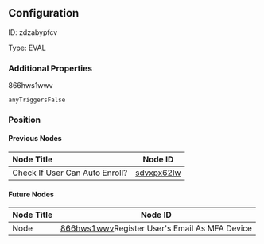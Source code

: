 # <nil>
## Configuration
ID:  zdzabypfcv

Type: EVAL 







### Additional Properties
866hws1wwv
```string 
anyTriggersFalse
```





### Position

#### Previous Nodes
| Node Title | Node ID |
| :------------- | ------------ |
| Check If User Can Auto Enroll? | [sdvxpx62lw](./sdvxpx62lw.md) | 
 
 #### Future Nodes
| Node Title | Node ID |
| :------------- | ------------ |
| Node |[866hws1wwv](./866hws1wwv.md)Register User&#39;s Email As MFA Device |[2yjiwd8na2](./2yjiwd8na2.md) | 